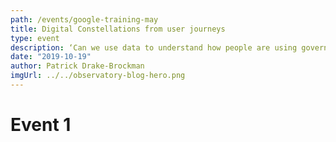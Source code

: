 ```yaml
---
path: /events/google-training-may
title: Digital Constellations from user journeys
type: event
description: ‘Can we use data to understand how people are using government services delivered across different government websites?’ This was the simple question leading to the creation of the gov.au Observatory, and a new stream of quantitative research. It supports our other well-established research methods to help government build the services users need.
date: "2019-10-19"
author: Patrick Drake-Brockman
imgUrl: ../../observatory-blog-hero.png
---
```


# Event 1
